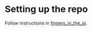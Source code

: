 # Setting up the repo
Follow instructions in [fingers_in_the_pi](https://fingers-in-the-pi.readthedocs.io/en/latest/initial_setup/python_setup/#readthedocs-setup).

